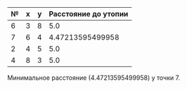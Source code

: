 № | x | y | Расстояние до утопии
--|---|---|----
6 | 3 | 8 | 5.0
7 | 6 | 4 | 4.47213595499958
2 | 4 | 5 | 5.0
4 | 8 | 3 | 5.0

Минимальное расстояние (4.47213595499958) у точки 7.

